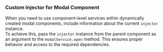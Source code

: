 ### Custom Injector for Modal Component

When you need to use component-level services within dynamically created modal components, include information about the current `injector` instance.  
To achieve this, pass the `injector` instance from the parent component as an argument to the `modalService.open` method.
This ensures proper behavior and access to the required dependencies.

<!-- example(modal-component-with-injector) -->
